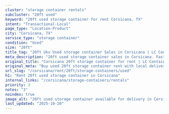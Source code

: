 ```yaml
---
cluster: "storage container rentals"
subcluster: "20ft used"
keyword: "20ft used storage container for rent Corsicana, TX"
intent: "Transactional-Local"
page_type: "Location-Product"
city: "Corsicana, TX"
service_type: "storage container"
condition: "Used"
size: "20ft"
title_tag: "20ft Ukx Used storage container Sales in Corsicana | LC Container"
meta_description: "20ft used storage container sales in Corsicana. Fast delivery, competitive pricing. Serving storage containers area. Quote ID: HQX. Call (214) 524-4168 for your free quote today."
original_title: "Corsicana 20ft storage container for rent | LC Container"
original_meta: "Buy used 20ft storage container rent with local delivery in Corsicana, TX. LC Container — local Since 2003. Request a fast quote today."
url_slug: "/corsicana/rent/20ft/storage-containers/used"
h1: "Rent 20ft used storage container in Corsicana"
internal_links: "/corsicana/storage-containers/rentals"
priority: 3
notes: "3"
noindex: true
image_alt: "20ft used storage container available for delivery in Corsicana"
last_updated: "2025-10-20"
---
```


<!-- TODO: Add unique city/inventory copy, images, and internal links here. -->
